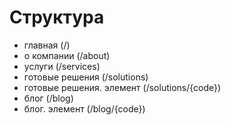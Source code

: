 # Структура

- главная (/)
- о компании (/about)
- услуги (/services)
- готовые решения (/solutions)
- готовые решения. элемент (/solutions/{code})
- блог (/blog)
- блог. элемент (/blog/{code})
